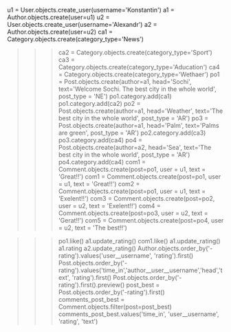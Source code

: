 u1 = User.objects.create_user(username='Konstantin')
a1 = Author.objects.create(user=u1)
u2 = User.objects.create_user(username='Alexandr')
a2 = Author.objects.create(user=u2)
ca1 = Category.objects.create(category_type='News')
>>> ca2 = Category.objects.create(category_type='Sport')
>>> ca3 = Category.objects.create(category_type='Aducation')
>>> ca4 = Category.objects.create(category_type='Wethaer')
po1 = Post.objects.create(author=a1, head='Sochi', text='Welcome Sochi. The best city in the whole world', post_type = 'NE')
po1.category.add(ca1)
po1.category.add(ca2)
>>> po2 = Post.objects.create(author=a1, head='Weather', text='The best city in the whole world', post_type = 'AR')
>>> po3 = Post.objects.create(author=a1, head='Palm', text='Palms are green', post_type = 'AR')
>>> po2.category.add(ca3)
>>> po3.category.add(ca4)
po4 = Post.objects.create(author=a2, head='Sea', text='The best city in the whole world', post_type = 'AR')
>>> po4.category.add(ca4)
 com1 = Comment.objects.create(post=po1, user = u1, text = 'Great!!')
>>> com1 = Comment.objects.create(post=po1, user = u1, text = 'Great!!')
>>> com2 = Comment.objects.create(post=po1, user = u1, text = 'Exelent!!')
>>> com3 = Comment.objects.create(post=po2, user = u2, text = 'Exelent!!')
>>> com4 = Comment.objects.create(post=po3, user = u2, text = 'Gerat!!')
com5 = Comment.objects.create(post=po4, user = u2, text = 'The best!!')

>>> po1.like()
>>> a1.update_rating()
>>> com1.like()
>>> a1.update_rating()
>>> a1.rating
a2.update_rating()
Author.objects.order_by('-rating').values('user__username', 'rating').first()
Post.objects.order_by('-rating').values('time_in','author__user__username','head','text',  'rating').first()
Post.objects.order_by('-rating').first().preview()
post_best = Post.objects.order_by('-rating').first() comments_post_best = Comment.objects.filter(post=post_best) comments_post_best.values('time_in', 'user__username', 'rating', 'text')
